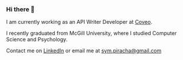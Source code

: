 ### Hi there 👋

I am currently working as an API Writer Developer at [Coveo](https://www.coveo.com/en).

I recently graduated from McGill University, where I studied Computer Science and Psychology.

Contact me on [LinkedIn](https://www.linkedin.com/in/SymPiracha/) or email me at sym.piracha@gmail.com

<!--
**SymPiracha/SymPiracha** is a ✨ _special_ ✨ repository because its `README.md` (this file) appears on your GitHub profile.

Here are some ideas to get you started:

- 🔭 I’m currently working on ...
- 🌱 I’m currently learning ...
- 👯 I’m looking to collaborate on ...
- 🤔 I’m looking for help with ...
- 💬 Ask me about ...
- 📫 How to reach me: 
- 😄 Pronouns: ...
- ⚡ Fun fact: ...
-->
